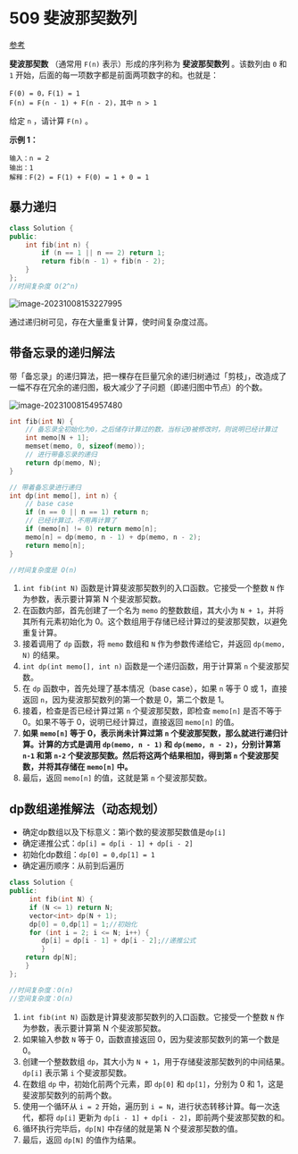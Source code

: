 # 509 斐波那契数列

[参考](https://labuladong.github.io/algo/di-er-zhan-a01c6/dong-tai-g-a223e/dong-tai-g-1e688/)

**斐波那契数** （通常用 `F(n)` 表示）形成的序列称为 **斐波那契数列** 。该数列由 `0` 和 `1` 开始，后面的每一项数字都是前面两项数字的和。也就是：

```
F(0) = 0，F(1) = 1
F(n) = F(n - 1) + F(n - 2)，其中 n > 1
```

给定 `n` ，请计算 `F(n)` 。

**示例 1：**

```
输入：n = 2
输出：1
解释：F(2) = F(1) + F(0) = 1 + 0 = 1
```

## 暴力递归

```cpp
class Solution {
public:
    int fib(int n) {
        if (n == 1 || n == 2) return 1;
        return fib(n - 1) + fib(n - 2);
    }
};
//时间复杂度 O(2^n)
```

![image-20231008153227995](https://gitee.com/zhengzhivon/images/raw/master/imgs/image-20231008153227995.png)

通过递归树可见，存在大量重复计算，使时间复杂度过高。

## **带备忘录的递归解法**

带「备忘录」的递归算法，把一棵存在巨量冗余的递归树通过「剪枝」，改造成了一幅不存在冗余的递归图，极大减少了子问题（即递归图中节点）的个数。

![image-20231008154957480](https://gitee.com/zhengzhivon/images/raw/master/imgs/image-20231008154957480.png)

```cpp
int fib(int N) {
    // 备忘录全初始化为0，之后储存计算过的数，当标记0被修改时，则说明已经计算过
    int memo[N + 1];
    memset(memo, 0, sizeof(memo));
    // 进行带备忘录的递归
    return dp(memo, N);
}

// 带着备忘录进行递归
int dp(int memo[], int n) {
    // base case
    if (n == 0 || n == 1) return n;
    // 已经计算过，不用再计算了
    if (memo[n] != 0) return memo[n];
    memo[n] = dp(memo, n - 1) + dp(memo, n - 2);
    return memo[n];
}

//时间复杂度是 O(n)
```

1. `int fib(int N)` 函数是计算斐波那契数列的入口函数。它接受一个整数 `N` 作为参数，表示要计算第 N 个斐波那契数。
2. 在函数内部，首先创建了一个名为 `memo` 的整数数组，其大小为 `N + 1`，并将其所有元素初始化为 0。这个数组用于存储已经计算过的斐波那契数，以避免重复计算。
3. 接着调用了 `dp` 函数，将 `memo` 数组和 `N` 作为参数传递给它，并返回 `dp(memo, N)` 的结果。
4. `int dp(int memo[], int n)` 函数是一个递归函数，用于计算第 `n` 个斐波那契数。
5. 在 `dp` 函数中，首先处理了基本情况（base case），如果 `n` 等于 0 或 1，直接返回 `n`，因为斐波那契数列的第一个数是 0，第二个数是 1。
6. 接着，检查是否已经计算过第 `n` 个斐波那契数，即检查 `memo[n]` 是否不等于 0。如果不等于 0，说明已经计算过，直接返回 `memo[n]` 的值。
7. **如果 `memo[n]` 等于 0，表示尚未计算过第 `n` 个斐波那契数，那么就进行递归计算。计算的方式是调用 `dp(memo, n - 1)` 和 `dp(memo, n - 2)`，分别计算第 `n-1` 和第 `n-2` 个斐波那契数。然后将这两个结果相加，得到第 `n` 个斐波那契数，并将其存储在 `memo[n]` 中。**
8. 最后，返回 `memo[n]` 的值，这就是第 `n` 个斐波那契数。

## dp数组递推解法（动态规划）

- 确定dp数组以及下标意义：第i个数的斐波那契数值是`dp[i]`
- 确定递推公式：`dp[i] = dp[i - 1] + dp[i - 2]`
- 初始化dp数组：`dp[0] = 0,dp[1] = 1`
- 确定遍历顺序：从前到后遍历

```cpp
class Solution {
public:
     int fib(int N) {
     if (N <= 1) return N;
     vector<int> dp(N + 1);
     dp[0] = 0,dp[1] = 1;//初始化
     for (int i = 2; i <= N; i++) {
     	dp[i] = dp[i - 1] + dp[i - 2];//递推公式
		}
 	return dp[N];
 	}
};

//时间复杂度：O(n)
//空间复杂度：O(n)
```



1. `int fib(int N)` 函数是计算斐波那契数列的入口函数。它接受一个整数 `N` 作为参数，表示要计算第 N 个斐波那契数。
2. 如果输入参数 `N` 等于 0，函数直接返回 0，因为斐波那契数列的第一个数是 0。
3. 创建一个整数数组 `dp`，其大小为 `N + 1`，用于存储斐波那契数列的中间结果。`dp[i]` 表示第 `i` 个斐波那契数。
4. 在数组 `dp` 中，初始化前两个元素，即 `dp[0]` 和 `dp[1]`，分别为 0 和 1，这是斐波那契数列的前两个数。
5. 使用一个循环从 `i = 2` 开始，遍历到 `i = N`，进行状态转移计算。每一次迭代，都将 `dp[i]` 更新为 `dp[i - 1] + dp[i - 2]`，即前两个斐波那契数的和。
6. 循环执行完毕后，`dp[N]` 中存储的就是第 N 个斐波那契数的值。
7. 最后，返回 `dp[N]` 的值作为结果。